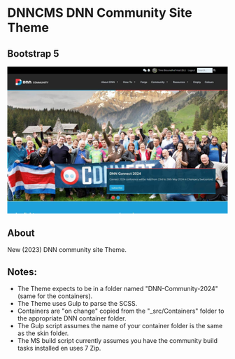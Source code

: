 # DNNCMS DNN Community Site Theme
## Bootstrap 5 

![DNNCMS Community Site Theme Preview](default.jpg)

## About
New (2023) DNN community site Theme.


## Notes:

- The Theme expects to be in a folder named "DNN-Community-2024" (same for the containers).
- The Theme uses Gulp to parse the SCSS.
- Containers are "on change" copied from the  "_src/Containers" folder to the appropriate DNN container folder.
- The Gulp script assumes the name of your container folder is the same as the skin folder.
- The MS build script currently assumes you have the community build tasks installed en uses 7 Zip.



